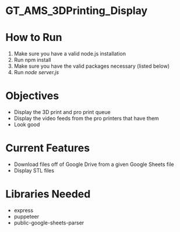 # GT_AMS_3DPrinting_Display
<h1>How to Run</h1>
<ol>
  <li>Make sure you have a valid node.js installation</li>
  <li>Run npm install</li>
  <li>Make sure you have the valid packages necessary (listed below)</li>
  <li>Run <i>node server.js</i></li>
</ol>
<h1>Objectives</h1>
<ul>
  <li>Display the 3D print and pro print queue</li>
  <li>Display the video feeds from the pro printers that have them</li>
  <li>Look good</li>
</ul>
<h1>Current Features</h1>
<ul>
  <li>Download files off of Google Drive from a given Google Sheets file</li>
  <li>Display STL files</li>
</ul>
<h1>Libraries Needed</h1>
<ul>
  <li>express</li>
  <li>puppeteer</li>
  <li>public-google-sheets-parser</li>
</ul>
